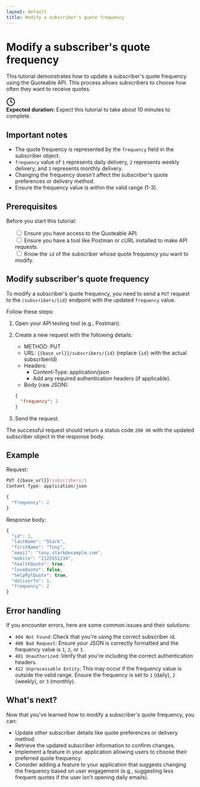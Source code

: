 ```yaml
---
layout: default
title: Modify a subscriber's quote frequency
---
```


# Modify a subscriber's quote frequency

This tutorial demonstrates how to update a subscriber's quote frequency using the Quoteable API. This process allows subscribers to choose how often they want to receive quotes.

<div class="tutorial-duration">
  <div class="icon-container">
    <svg xmlns="http://www.w3.org/2000/svg" width="24" height="24" viewBox="0 0 24 24" fill="none" stroke="currentColor" stroke-width="2" stroke-linecap="round" stroke-linejoin="round">
      <circle cx="12" cy="12" r="10"></circle>
      <polyline points="12 6 12 12 16 14"></polyline>
    </svg>
  </div>
  <div class="duration-text"><strong>Expected duration:</strong> Expect this tutorial to take about 10 minutes to complete.</div>
</div>

## Important notes

- The quote frequency is represented by the `frequency` field in the subscriber object.
- `frequency` value of `1` represents daily delivery, `2` represents weekly delivery, and `3` represents monthly delivery.
- Changing the frequency doesn't affect the subscriber's quote preferences or delivery method.
- Ensure the frequency value is within the valid range (1-3).

## Prerequisites

Before you start this tutorial:

<ul class="checkbox-list" style="list-style-type: none;">
  <li style="list-style-type: none;"><input type="checkbox"> Ensure you have access to the Quoteable API.</li>
  <li style="list-style-type: none;"><input type="checkbox"> Ensure you have a tool like Postman or cURL installed to make API requests.</li>
  <li style="list-style-type: none;"><input type="checkbox"> Know the <code>id</code> of the subscriber whose quote frequency you want to modify.</li>
</ul>

## Modify subscriber's quote frequency

To modify a subscriber's quote frequency, you need to send a `PUT` request to the `/subscribers/{id}` endpoint with the updated `frequency` value.

Follow these steps:

1. Open your API testing tool (e.g., Postman).
2. Create a new request with the following details:
    - METHOD: PUT
    - URL: `{{base_url}}/subscribers/{id}` (replace `{id}` with the actual subscriberId)
    - Headers:
        - Content-Type: application/json
        - Add any required authentication headers (if applicable).
    - Body (raw JSON):

    ```json
    {
      "frequency": 2
    }
    ```

3. Send the request.

The successful request should return a status code `200 OK` with the updated subscriber object in the response body.

## Example

Request:

```js
PUT {{base_url}}/subscribers/1
Content-Type: application/json

{
  "frequency": 2
}
```

Response body:

```js
{
  "id": 1,
  "lastName": "Stark",
  "firstName": "Tony",
  "email": "tony.stark@example.com",
  "mobile": "2125551234",
  "healthQuote": true,
  "loveQuote": false,
  "helpPplQuote": true,
  "deliverTo": 1,
  "frequency": 2
}
```

## Error handling

If you encounter errors, here are some common issues and their solutions:

- `404 Not Found`: Check that you're using the correct subscriber id.
- `400 Bad Request`: Ensure your JSON is correctly formatted and the frequency value is `1`, `2`, or `3`.
- `401 Unauthorized`: Verify that you're including the correct authentication headers.
- `422 Unprocessable Entity`: This may occur if the frequency value is outside the valid range. Ensure the frequency is set to `1` (daily), `2` (weekly), or `3` (monthly).

## What's next?

Now that you've learned how to modify a subscriber's quote frequency, you can:

- Update other subscriber details like quote preferences or delivery method.
- Retrieve the updated subscriber information to confirm changes.
- Implement a feature in your application allowing users to choose their preferred quote frequency.
- Consider adding a feature to your application that suggests changing the frequency based on user engagement (e.g., suggesting less frequent quotes if the user isn't opening daily emails).
